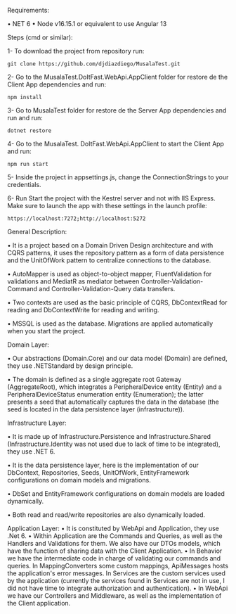 Requirements:

•	NET 6
•	Node v16.15.1 or equivalent to use Angular 13



Steps (cmd or similar):

1-	To download the project from repository run:

    git clone https://github.com/djdiazdiego/MusalaTest.git

2-	Go to the MusalaTest.DoItFast.WebApi.AppClient folder for restore de the Client App            dependencies and run:    

    npm install

3-	Go to MusalaTest folder for restore de the Server App dependencies and run and run:

    dotnet restore

4-	Go to the MusalaTest. DoItFast.WebApi.AppClient to start the Client App and run:

    npm run start

5-	Inside the project in appsettings.js, change the ConnectionStrings to your credentials.

6-	Run Start the project with the Kestrel server and not with IIS Express. Make sure to launch the app with these settings in the launch profile:

    https://localhost:7272;http://localhost:5272 



General Description:

•	It is a project based on a Domain Driven Design architecture and with CQRS patterns, it uses the repository pattern as a form of data persistence and the UnitOfWork pattern to centralize connections to the database.

•	AutoMapper is used as object-to-object mapper, FluentValidation for validations and MediatR as mediator between Controller-Validation-Command and Controller-Validation-Query data transfers.

•	Two contexts are used as the basic principle of CQRS, DbContextRead for reading and DbContextWrite for reading and writing.

•	MSSQL is used as the database. Migrations are applied automatically when you start the project.



Domain Layer:

•	Our abstractions (Domain.Core) and our data model (Domain) are defined, they use .NETStandard by design principle.

•	The domain is defined as a single aggregate root Gateway (AggregateRoot), which integrates a PeripheralDevice entity (Entity) and a PeripheralDeviceStatus enumeration entity (Enumeration); the latter presents a seed that automatically captures the data in the database (the seed is located in the data persistence layer (infrastructure)).



Infrastructure Layer:

•	It is made up of Infrastructure.Persistence and Infrastructure.Shared (Infrastructure.Identity was not used due to lack of time to be integrated), they use .NET 6.

•	It is the data persistence layer, here is the implementation of our DbContext, Repositories, Seeds, UnitOfWork, EntityFramework configurations on domain models and migrations.

•	DbSet and EntityFramework configurations on domain models are loaded dynamically.

•	Both read and read/write repositories are also dynamically loaded.



Application Layer:
•	It is constituted by WebApi and Application, they use .Net 6.
•	Within Application are the Commands and Queries, as well as the Handlers and Validations for them. We also have our DTOs models, which have the function of sharing data with the Client Application.
•	In Behavior we have the intermediate code in charge of validating our commands and queries. In MappingConverters some custom mappings, ApiMessages hosts the application's error messages. In Services are the custom services used by the application (currently the services found in Services are not in use, I did not have time to integrate authorization and authentication).
•	In WebApi we have our Controllers and Middleware, as well as the implementation of the Client application. 



